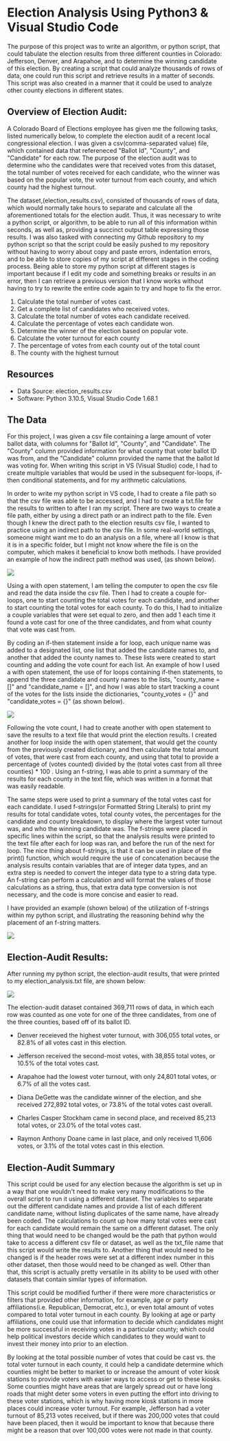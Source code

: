 # Election Analysis Using Python3 & Visual Studio Code

The purpose of this project was to write an algorithm, or python script, that could tabulate the election results from three different counties in Colorado: Jefferson, Denver, and Arapahoe, and to determine the winning candidate of this election. By creating a script that could analyze thousands of rows of data, one could run this script and retrieve results in a matter of seconds. This script was also created in a manner that it could be used to analyze other county elections in different states. 

## Overview of Election Audit: 

A Colorado Board of Elections employee has given me the following tasks, listed numerically below, to complete the election audit of a recent local congressional election. I was given a csv(comma-separated value) file, which contained data that refereneced "Ballot Id", "County", and "Candidate" for each row. The purpose of the election audit was to determine who the candidates were that received votes from this dataset, the total number of votes received for each candidate, who the winner was based on the popular vote, the voter turnout from each county, and which county had the highest turnout. 

The dataset,(election_results.csv), consisted of thousands of rows of data, which would normally take hours to separate and calculate all the aforementioned totals for the election audit. Thus, it was necessary to write a python script, or algorithm, to be able to run all of this information within seconds, as well as, providing a succinct output table expressing those results. I was also tasked with connecting my Github repository to my python script so that the script could be easily pushed to my repository without having to worry about copy and paste errors, indentation errors, and to be able to store copies of my script at different stages in the coding process. Being able to store my python script at different stages is important because if I edit my code and something breaks or results in an error, then I can retrieve a previous version that I know works without having to try to rewrite the entire code again to try and hope to fix the error. 

1. Calculate the total number of votes cast. 
2. Get a complete list of candidates who received votes. 
3. Calculate the total number of votes each candidate received. 
4. Calculate the percentage of votes each candidate won. 
5. Determine the winner of the election based on popular vote. 
6. Calculate the voter turnout for each county 
7. The percentage of votes from each county out of the total count 
8. The county with the highest turnout 

## Resources

- Data Source: election_results.csv
- Software: Python 3.10.5, Visual Studio Code 1.68.1

## The Data 

For this project, I was given a csv file containing a large amount of voter ballot data, with columns for "Ballot Id", "County", and "Candidate". The "County" column provided information for what county that voter ballot ID was from, and the "Candidate" column provided the name that the ballot Id was voting for. When writing this script in VS (Visual Studio) code, I had to create multiple variables that would be used in the subsequent for-loops, if-then conditional statements, and for my arithmetic calculations. 

In order to write my python script in VS code, I had to create a file path so that the csv file was able to be accessed, and I had to create a txt.file for the results to written to after I ran my script. There are two ways to create a file path, either by using a direct path or an indirect path to the file. Even though I knew the direct path to the election results csv file, I wanted to practice using an indirect path to the csv file. In some real-world settings, someone might want me to do an analysis on a file, where all I know is that it is in a specific folder, but I might not know where the file is on the computer, which makes it beneficial to know both methods. I have provided an example of how the indirect path method was used, (as shown below).

![](Resources/indirect_path.png)

Using a with open statement, I am telling the computer to open the csv file and read the data inside the csv file. Then I had to create a couple for-loops, one to start counting the total votes for each candidate, and another to start counting the total votes for each county. To do this, I had to initialize a couple variables that were set equal to zero, and then add 1 each time it found a vote cast for one of the three candidates, and from what county that vote was cast from. 

By coding an if-then statement inside a for loop, each unique name was added to a designated list, one list that added the candidate names to, and another that added the county names to. These lists were created to start counting and adding the vote count for each list.  An example of how I used a with open statement, the use of for loops containing if-then statements, to append the three candidate and county names to the lists, "county_name = []" and "candidate_name = []", and how I was able to start tracking a count of the votes for the lists inside the dictionaries, "county_votes = {}" and "candidate_votes = {}" (as shown below).

![](Resources/vote_start_count.png)

Following the vote count, I had to create another with open statement to save the results to a text file that would print the election results. I created another for loop inside the with open statement, that would get the county from the previously created dictionary, and then calculate the total amount of votes, that were cast from each county, and using that total to provide a percentage of (votes counted) divided by the (total votes cast from all three counties) * 100 . Using an f-string, I was able to print a summary of the results for each county in the text file, which was written in a format that was easily readable. 

The same steps were used to print a summary of the total votes cast for each candidate. I used f-strings(or Formatted String Literals) to print my results for total candidate votes, total county votes, the percentages for the candidate and county breakdown, to display where the largest voter turnout was, and who the winning candidate was. The f-strings were placed in specific lines within the script, so that the analysis results were printed to the text file after each for loop was ran, and before the run of the next for loop. The nice thing about f-strings, is that it can be used in place of the print() function, which would require the use of concatenation because the analysis results contain variables that are of integer data types, and an extra step is needed to convert the integer data type to a string data type. An f-string can perform a calculation and will format the values of those calculations as a string, thus, that extra data type conversion is not necessary, and the code is more concise and easier to read. 

I have provided an example (shown below) of the utilization of f-strings within my python script, and illustrating the reasoning behind why the placement of an f-string matters.

![](Resources/f_string_example.png)

## Election-Audit Results: 

After running my python script, the election-audit results, that were printed to my election_analysis.txt file, are shown below:  

![](Resources/election_results.png)    

The election-audit dataset contained 369,711 rows of data, in which each row was counted as one vote for one of the three candidates, from one of the three counties, based off of its ballot ID. 
* Denver receieved the highest voter turnout, with 306,055 total votes, or 82.8% of all votes cast in this election. 
* Jefferson received the second-most votes, with 38,855 total votes, or 10.5% of the total votes cast. 
* Arapahoe had the lowest voter turnout, with only 24,801 total votes, or 6.7% of all the votes cast. 

* Diana DeGette was the candidate winner of the election, and she received 272,892 total votes, or 73.8% of the total votes cast overall. 
* Charles Casper Stockham came in second place, and received 85,213 total votes, or 23.0% of the total votes cast. 
* Raymon Anthony Doane came in last place, and only received 11,606 votes, or 3.1% of the total votes cast in this election. 

## Election-Audit Summary 

This script could be used for any election because the algorithm is set up in a way that one wouldn't need to make very many modifications to the overall script to run it using a different dataset. The variables to separate out the different candidate names and provide a list of each different candidate name, without listing duplicates of the same name, have already been coded. The calculations to count up how many total votes were cast for each candidate would remain the same on a different dataset. The only thing that would need to be changed would be the path that python would take to access a different csv file or dataset, as well as the txt_file name that this script would write the results to. Another thing that would need to be changed is if the header rows were set at a different index number in this other dataset, then those would need to be changed as well. Other than that, this script is actually pretty versatile in its ability to be used with other datasets that contain similar types of information. 

This script could be modified further if there were more characteristics or filters that provided other information, for example, age or party affiliations(i.e. Republican, Democrat, etc.), or even total amount of votes compared to total voter turnout in each county. By looking at age or party affiliations, one could use that information to decide which candidates might be more successful in receiving votes in a particular county; which could help political investors decide which candidates to they would want to invest their money into prior to an election. 

By looking at the total possible number of votes that could be cast vs. the total voter turnout in each county, it could help a candidate determine which counties might be better to market to or increase the amount of voter kiosk stations to provide voters with easier ways to access or get to these kiosks. Some counties might have areas that are largely spread out or have long roads that might deter some voters in even putting the effort into driving to these voter stations, which is why having more kiosk stations in more places could increase voter turnout. For example, Jefferson had a voter turnout of 85,213 votes received, but if there was 200,000 votes that could have been placed, then it would be important to know that because there might be a reason that over 100,000 votes were not made in that county. 


